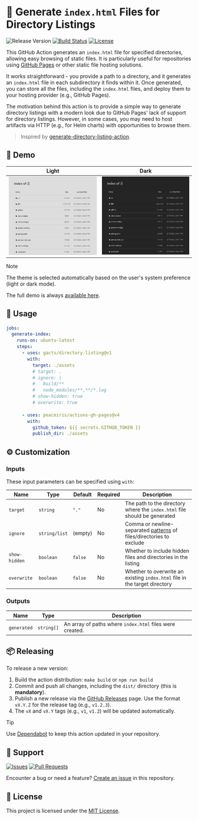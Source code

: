 # 📂 Generate `index.html` Files for Directory Listings

![Release Version][badge_release_version]
[![Build Status][badge_build]][link_build]
[![License][badge_license]][link_license]

This GitHub Action generates an `index.html` file for specified directories, allowing easy browsing of static files.
It is particularly useful for repositories using [GitHub Pages](https://pages.github.com/) or other static file
hosting solutions.

It works straightforward - you provide a path to a directory, and it generates an `index.html` file in each
subdirectory it finds within it. Once generated, you can store all the files, including the `index.html` files,
and deploy them to your hosting provider (e.g., GitHub Pages).

The motivation behind this action is to provide a simple way to generate directory listings with a modern look due to
GitHub Pages' lack of support for directory listings. However, in some cases, you may need to host artifacts via
HTTP (e.g., for Helm charts) with opportunities to browse them.

> Inspired by [generate-directory-listing-action](https://github.com/yKicchan/generate-directory-listing-action).

[badge_build]:https://img.shields.io/github/actions/workflow/status/gacts/directory-listing/tests.yml?branch=master&maxAge=30
[badge_release_version]:https://img.shields.io/github/release/gacts/directory-listing.svg?maxAge=30
[badge_license]:https://img.shields.io/github/license/gacts/directory-listing.svg?longCache=true
[link_build]:https://github.com/gacts/directory-listing/actions

## 🎨 Demo

| Light                           | Dark                          |
|---------------------------------|-------------------------------|
| ![Light Theme](./art/light.png) | ![Dark Theme](./art/dark.png) |

> [!NOTE]
> The theme is selected automatically based on the user's system preference (light or dark mode).

The full demo is always [available here](https://gacts.github.io/directory-listing/demo/).

## 🚀 Usage

```yaml
jobs:
  generate-index:
    runs-on: ubuntu-latest
    steps:
      - uses: gacts/directory-listing@v1
        with:
          target: ./assets
          # target: .
          # ignore: |
          #   build/**
          #   node_modules/**,**/*.log
          # show-hidden: true
          # overwrite: true

      - uses: peaceiris/actions-gh-pages@v4
        with:
          github_token: ${{ secrets.GITHUB_TOKEN }}
          publish_dir: ./assets
```

## ⚙️ Customization

### Inputs

These input parameters can be specified using `with`:

| Name          | Type          | Default | Required | Description                                                                                                      |
|---------------|---------------|---------|----------|------------------------------------------------------------------------------------------------------------------|
| `target`      | `string`      | `"."`   | No       | The path to the directory where the `index.html` file should be generated                                        |
| `ignore`      | `string/list` | (empty) | No       | Comma or newline-separated [patterns](https://github.com/isaacs/node-glob#usage) of files/directories to exclude |
| `show-hidden` | `boolean`     | `false` | No       | Whether to include hidden files and directories in the listing                                                   |
| `overwrite`   | `boolean`     | `false` | No       | Whether to overwrite an existing `index.html` file in the target directory                                       |

### Outputs

| Name        | Type       | Description                                              |
|-------------|------------|----------------------------------------------------------|
| `generated` | `string[]` | An array of paths where `index.html` files were created. |

## 📦 Releasing

To release a new version:

1. Build the action distribution: `make build` or `npm run build`
2. Commit and push all changes, including the `dist/` directory (this is **mandatory**).
3. Publish a new release via the [GitHub Releases](https://github.com/gacts/directory-listing/releases) page.
   Use the format `vX.Y.Z` for the release tag (e.g., `v1.2.3`).
4. The `vX` and `vX.Y` tags (e.g., `v1`, `v1.2`) will be updated automatically.

> [!TIP]
> Use [Dependabot](https://bit.ly/45zwLL1) to keep this action updated in your repository.

## 💬 Support

[![Issues][badge_issues]][link_issues]
[![Pull Requests][badge_pulls]][link_pulls]

Encounter a bug or need a feature? [Create an issue][link_create_issue] in this repository.

[badge_issues]:https://img.shields.io/github/issues/gacts/directory-listing.svg?maxAge=45
[badge_pulls]:https://img.shields.io/github/issues-pr/gacts/directory-listing.svg?maxAge=45
[link_issues]:https://github.com/gacts/directory-listing/issues
[link_create_issue]:https://github.com/gacts/directory-listing/issues/new
[link_pulls]:https://github.com/gacts/directory-listing/pulls

## 📜 License

This project is licensed under the [MIT License][link_license].

[link_license]:https://github.com/gacts/directory-listing/blob/master/LICENSE
